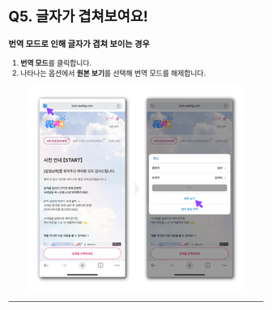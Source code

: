 # Q5. 글자가 겹쳐보여요!

### **번역 모드로 인해 글자가 겹쳐 보이는 경우**

1. **번역 모드**를 클릭합니다.
2. 나타나는 옵션에서 **원본 보기**를 선택해 번역 모드를 해제합니다.

<figure><img src="../../.gitbook/assets/Group 83.png" alt=""><figcaption></figcaption></figure>

***
